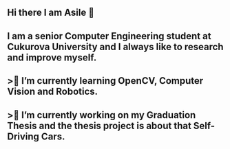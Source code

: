 
## Hi there I am Asile 👋


## I am a senior Computer Engineering student at Cukurova University and I always like to research and improve myself. 

## >🌱 I’m currently learning OpenCV, Computer Vision and Robotics.


## >🔭 I’m currently working on my Graduation Thesis and the thesis project is about that Self-Driving Cars. 


<!--
Here are some ideas to get you started:

- 👯 I’m looking to collaborate on ...
- 🤔 I’m looking for help with ...
- 💬 Ask me about ...
- 📫 How to reach me: ...
- 😄 Pronouns: ...
- ⚡ Fun fact: ...
--!>

